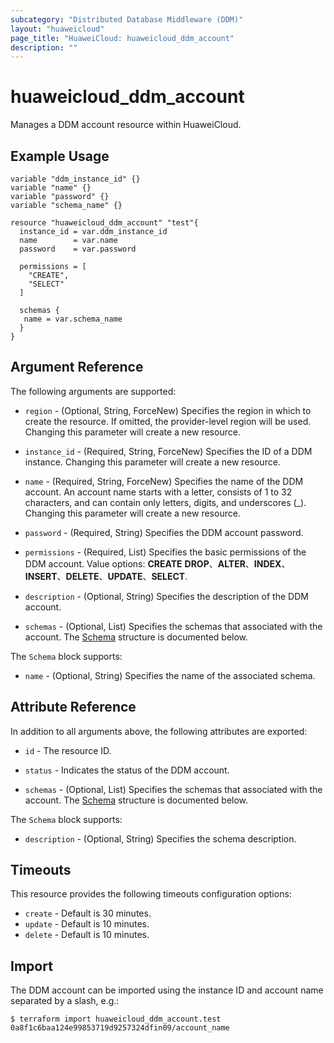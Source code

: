 ```yaml
---
subcategory: "Distributed Database Middleware (DDM)"
layout: "huaweicloud"
page_title: "HuaweiCloud: huaweicloud_ddm_account"
description: ""
---
```


# huaweicloud_ddm_account

Manages a DDM account resource within HuaweiCloud.

## Example Usage

```hcl
variable "ddm_instance_id" {}
variable "name" {}
variable "password" {}
variable "schema_name" {}

resource "huaweicloud_ddm_account" "test"{
  instance_id = var.ddm_instance_id
  name        = var.name
  password    = var.password

  permissions = [
    "CREATE",
    "SELECT"
  ]

  schemas {
   name = var.schema_name
  }
}
```

## Argument Reference

The following arguments are supported:

* `region` - (Optional, String, ForceNew) Specifies the region in which to create the resource.
  If omitted, the provider-level region will be used. Changing this parameter will create a new resource.

* `instance_id` - (Required, String, ForceNew) Specifies the ID of a DDM instance.
  Changing this parameter will create a new resource.

* `name` - (Required, String, ForceNew) Specifies the name of the DDM account.
  An account name starts with a letter, consists of 1 to 32 characters, and can contain only letters,
  digits, and underscores (_).
  Changing this parameter will create a new resource.

* `password` - (Required, String) Specifies the DDM account password.

* `permissions` - (Required, List) Specifies the basic permissions of the DDM account. Value options: **CREATE**
  **DROP**、**ALTER**、**INDEX**、**INSERT**、**DELETE**、**UPDATE**、**SELECT**.

* `description` - (Optional, String) Specifies the description of the DDM account.

* `schemas` - (Optional, List) Specifies the schemas that associated with the account.
  The [Schema](#DdmAccount_Schema) structure is documented below.

<a name="DdmAccount_Schema"></a>
The `Schema` block supports:

* `name` - (Optional, String) Specifies the name of the associated schema.

## Attribute Reference

In addition to all arguments above, the following attributes are exported:

* `id` - The resource ID.

* `status` - Indicates the status of the DDM account.

* `schemas` - (Optional, List) Specifies the schemas that associated with the account.
  The [Schema](#DdmAccount_Schema) structure is documented below.

<a name="DdmAccount_Schema"></a>
The `Schema` block supports:

* `description` - (Optional, String) Specifies the schema description.

## Timeouts

This resource provides the following timeouts configuration options:

* `create` - Default is 30 minutes.
* `update` - Default is 10 minutes.
* `delete` - Default is 10 minutes.

## Import

The DDM account can be imported using the instance ID and account name separated by a slash, e.g.:

```
$ terraform import huaweicloud_ddm_account.test 0a8f1c6baa124e99853719d9257324dfin09/account_name
```
